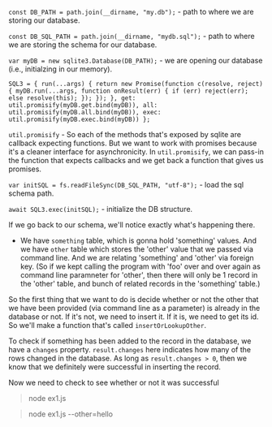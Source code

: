 `const DB_PATH = path.join(__dirname, "my.db");`
    - path to where we are storing our database.

`const DB_SQL_PATH = path.join(__dirname, "mydb.sql");`
    - path to where we are storing the schema for our database.


`var myDB = new sqlite3.Database(DB_PATH);`
    - we are opening our database (i.e., initialzing in our memory).

<!-- We are setting up some helpers -->
`SQL3 = {
    run(...args) {
        return new Promise(function c(resolve, reject) {
            myDB.run(...args, function onResult(err) {
                if (err) reject(err);
                else resolve(this);
            });
        });
    },
    get: util.promisify(myDB.get.bind(myDB)),
    all: util.promisify(myDB.all.bind(myDB)),
    exec: util.promisify(myDB.exec.bind(myDB))
};`

`util.promisify`
    - So each of the methods that's exposed by sqlite are callback expecting functions. But we want to work with promises because it's a cleaner interface for asynchronicity. In `util.promisify`, we can pass-in the function that expects callbacks and we get back a function that gives us promises.

`var initSQL = fs.readFileSync(DB_SQL_PATH, "utf-8");`
    - load the sql schema path.

`await SQL3.exec(initSQL);`
    - initialize the DB structure.


<!--
    Now what are we doing within this exercise?
        - We are gonna make a simple little command line app. When we run it, we can pass-in a value (`other`) as a command line parameter and it generates another value (`something`) and it sticks those two values relate them with keys into database record. So we can add a new record each time we call the program and then dump all of the current contents .
-->

If we go back to our schema, we'll notice exactly what's happening there.
  - We have `something` table, which is gonna hold 'something' values. And we have `other` table which stores the 'other' value that we passed via command line. And we are relating 'something' and 'other' via foreign key. (So if we kept calling the program with 'foo' over and over again as command line paramneter for 'other', then there will only be 1 record in the 'other' table, and bunch of related records in the 'something' table.)


So the first thing that we want to do is decide whether or not the other that we have been provided (via command line as a parameter) is already in the database or not. If it's not, we need to insert it. If it is, we need to get its id. So we'll make a function that's called `insertOrLookupOther`.   

<!--
    NOTE : insertOrLookupOther function will look into the database and return the other parameter ID if it exists. If it didn't exist in our database, then we'll be creating new one and return its ID.
-->


<!--
/*
    ? is how we give value for a placeholder to be interpretated in SQL api.
*/
async function insertOrLookupOther(other) {
    var result = await SQL3.get(
        `
            SELECT
                id
            FROM
                Other
            WHERE
                data = ?
        `,
        other
    );

    if (result && result.id) {
        return result.id;
    } else {
        result = await SQL3.run(
            `
              INSERT INTO
                  Other (data)
              VALUES
                  (?)
          `,
            other
        );

        if (result && result.lastID) {
            return result.lastID;
        }
    }
}
-->

<!--
  async insertSomething(otherID, something) {
      var result = await SQL3.run(
          `
              INSERT INTO
                  Something(otherID, data)
              VALUES
                  (?, ?)
          `,
          otherID,
          something
      );

      if (result && result.changes > 0) {
          return true;
      }
      return false;
  }
-->
To check if something has been added to the record in the database, we have a `changes` property. `result.changes` here indicates how many of the rows changed in the database. As long as `result.changes > 0`, then we know that we definitely were successful in inserting the record.    

<!--
    var otherID = await insertOrLookupOther(other);
    if (otherID) {
        /*
            NOTE: : Now that we just inserted or we looked up. Now the next task is
            to insert 'something' in the 'something' table
        */
        let result = await insertSomething(otherID, something);
        return;
    }
-->
Now we need to check to see whether or not it was successful



<!-- TERMINAL -->
> node ex1.js

<!--
    OUTPUT:
        Missing '--other=...'
-->

<!-- TERMINAL -->
> node ex1.js --other=hello

<!--
    OUTPUT:
        Success!
-->
